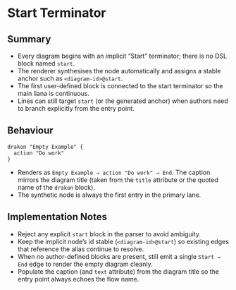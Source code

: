 # Start Terminator

## Summary

- Every diagram begins with an implicit “Start” terminator; there is no DSL block named `start`.
- The renderer synthesises the node automatically and assigns a stable anchor such as `<diagram-id>@start`.
- The first user-defined block is connected to the start terminator so the main liana is continuous.
- Lines can still target `start` (or the generated anchor) when authors need to branch explicitly from the entry point.

## Behaviour

```text
drakon "Empty Example" {
  action "Do work"
}
```

- Renders as `Empty Example → action "Do work" → End`. The caption mirrors the diagram title (taken from the `title` attribute or the quoted name of the `drakon` block).
- The synthetic node is always the first entry in the primary lane.

## Implementation Notes

- Reject any explicit `start` block in the parser to avoid ambiguity.
- Keep the implicit node’s id stable (`<diagram-id>@start`) so existing edges that reference the alias continue to resolve.
- When no author-defined blocks are present, still emit a single `Start → End` edge to render the empty diagram cleanly.
- Populate the caption (and `text` attribute) from the diagram title so the entry point always echoes the flow name.

